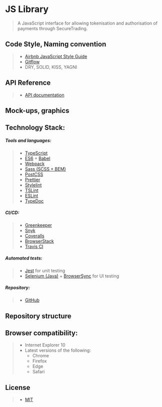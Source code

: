 # JS Library

> A JavaScript interface for allowing tokenisation and authorisation of payments through SecureTrading.

## Code Style, Naming convention

> - [Airbnb JavaScript Style Guide](https://github.com/airbnb/javascript)
> - [Gitflow](https://pl.atlassian.com/git/tutorials/comparing-workflows/gitflow-workflow)
> - DRY, SOLID, KISS, YAGNI

## API Reference

> - [API documentation](https://docs.securetrading.com/document/api/getting-started/)

## Mock-ups, graphics

## Technology Stack:

##### Tools and languages:

> - [TypeScript](https://www.typescriptlang.org/)
> - [ES6](https://developer.mozilla.org/en-US/docs/Web/JavaScript) + [Babel](https://babeljs.io/)
> - [Webpack](https://webpack.js.org/)
> - [Sass (SCSS + BEM)](https://sass-lang.com/)
> - [PostCSS](https://postcss.org/)
> - [Prettier](https://prettier.io/)
> - [Stylelint](https://stylelint.io/)
> - [TSLint](https://palantir.github.io/tslint/)
> - [ESLint](https://eslint.org/)
> - [TypeDoc](https://typedoc.org/)

##### CI/CD:

> - [Greenkeeper](https://greenkeeper.io/)
> - [Snyk](https://snyk.io/)
> - [Coveralls](https://coveralls.io/)
> - [BrowserStack](https://www.browserstack.com/)
> - [Travis CI](https://travis-ci.org/)

##### Automated tests:

> - [Jest](https://jestjs.io/) for unit testing
> - [Selenium (Java)](https://www.seleniumhq.org/) + [BrowserSync](https://www.browsersync.io/) for UI testing

##### Repository:

> - [GitHub](https://github.com/orgs/SecureTrading/teams/js-payments-team)

## Repository structure

## Browser compatibility:

> - Internet Explorer 10
> - Latest versions of the following:
>   - Chrome
>   - Firefox
>   - Edge
>   - Safari

## License

> - [MIT](https://opensource.org/licenses/MIT)

